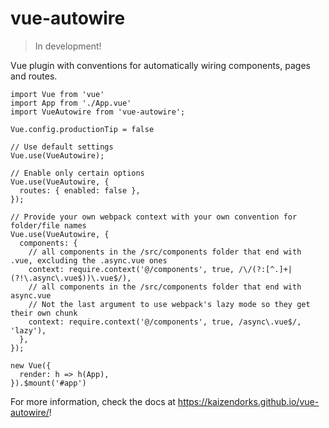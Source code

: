 # vue-autowire
> In development!

Vue plugin with conventions for automatically wiring components, pages and routes.

```
import Vue from 'vue'
import App from './App.vue'
import VueAutowire from 'vue-autowire';

Vue.config.productionTip = false

// Use default settings
Vue.use(VueAutowire);

// Enable only certain options
Vue.use(VueAutowire, {
  routes: { enabled: false },
});

// Provide your own webpack context with your own convention for folder/file names
Vue.use(VueAutowire, {
  components: {
    // all components in the /src/components folder that end with .vue, excluding the .async.vue ones
    context: require.context('@/components', true, /\/(?:[^.]+|(?!\.async\.vue$))\.vue$/),
    // all components in the /src/components folder that end with async.vue
    // Not the last argument to use webpack's lazy mode so they get their own chunk
    context: require.context('@/components', true, /async\.vue$/, 'lazy'),
  },
});

new Vue({
  render: h => h(App),
}).$mount('#app')
```

For more information, check the docs at https://kaizendorks.github.io/vue-autowire/!

